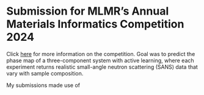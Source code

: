 # Submission for MLMR’s Annual Materials Informatics Competition 2024
Click [here](https://github.com/martintb/active_learning_tutorial) for more information on the competition. Goal was to predict the phase map of a three-component system with active learning, where each experiment returns   realistic small-angle neutron scattering (SANS) data that vary with sample composition. 

My submissions made use of 
